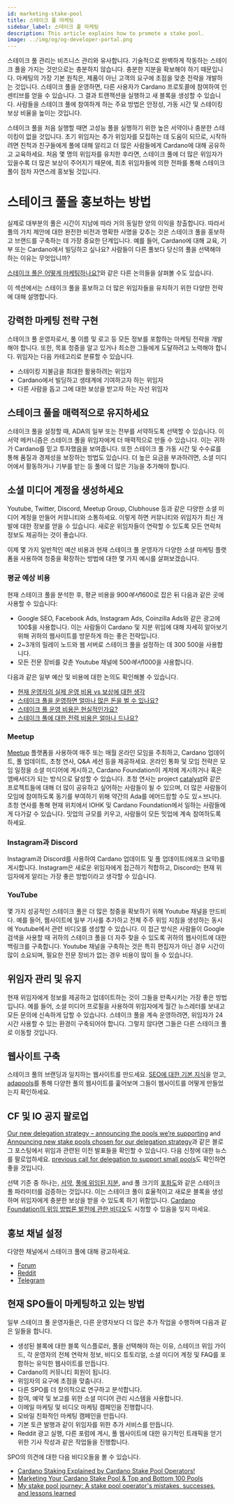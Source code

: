 ```yaml
---
id: marketing-stake-pool
title: 스테이크 풀 마케팅
sidebar_label: 스테이크 풀 마케팅
description: This article explains how to promote a stake pool.
image: ../img/og/og-developer-portal.png
---
```


스테이크 풀 관리는 비즈니스 관리와 유사합니다. 기술적으로 완벽하게 작동하는 스테이크 풀을 가지는 것만으로는 충분하지 않습니다. 충분한 지분을 확보해야 하기 때문입니다. 마케팅의 가장 기본 원칙은, 제품이 아닌 고객의 요구에 초점을 맞춘 전략을 개발하는 것입니다. 스테이크 풀을 운영하면, 다른 사용자가 Cardano 프로토콜에 참여하여 인센티브를 얻을 수 있습니다. 그 결과 트랜잭션을 실행하고 새 블록을 생성할 수 있습니다. 사람들을 스테이크 풀에 참여하게 하는 주요 방법은 안정성, 가동 시간 및 스테이킹 보상 비율을 높이는 것입니다.

스테이크 풀을 처음 실행할 때면 고성능 풀을 실행하기 위한 높은 서약이나 충분한 스테이킹이 없을 것입니다. 초기 위임자는 추가 위임자를 모집하는 데 도움이 되므로, 시작하려면 친척과 친구들에게 풀에 대해 알리고 더 많은 사람들에게 Cardano에 대해 공유하고 교육하세요. 처음 몇 명의 위임자를 유치한 후라면, 스테이크 풀에 더 많은 위임자가 있을수록 더 많은 보상이 주어지기 때문에, 최초 위임자들에 의한 전파를 통해 스테이크 풀이 점차 자연스레 홍보될 것입니다.

# 스테이크 풀을 홍보하는 방법

실제로 대부분의 풀은 시간이 지남에 따라 거의 동일한 양의 이익을 창출합니다. 따라서 풀의 가치 제안에 대한 완전한 비전과 명확한 사명을 갖추는 것은 스테이크 풀을 홍보하고 브랜드를 구축하는 데 가장 중요한 단계입니다. 예를 들어, Cardano에 대해 교육, 기부 또는 Cardano에서 빌딩하고 싶나요? 사람들이 다른 풀보다 당신의 풀을 선택해야 하는 이유는 무엇입니까? 

[스테이크 풀은 어떻게 마케팅하나요?](https://www.reddit.com/r/cardano/comments/m8nq5e/how_do_stake_pools_do_marketing/)와 같은 다른 논의들을 살펴볼 수도 있습니다.

이 섹션에서는 스테이크 풀을 홍보하고 더 많은 위임자들을 유치하기 위한 다양한 전략에 대해 설명합니다.

## 강력한 마케팅 전략 구현

스테이크 풀 운영자로서, 풀 이름 및 로고 등 모든 정보를 포함하는 마케팅 전략을 개발해야 합니다. 또한, 목표 청중을 알고 있거나 최소한 그들에게 도달하려고 노력해야 합니다. 위임자는 다음 카테고리로 분류할 수 있습니다.

* 스테이킹 지불금을 최대한 활용하려는 위임자
* Cardano에서 빌딩하고 생태계에 기여하고자 하는 위임자
* 다른 사람을 돕고 그에 대한 보상을 받고자 하는 자선 위임자

## 스테이크 풀을 매력적으로 유지하세요

스테이크 풀을 설정할 때, ADA의 일부 또는 전부를 서약하도록 선택할 수 있습니다. 이 서약 메커니즘은 스테이크 풀을 위임자에게 더 매력적으로 만들 수 있습니다. 이는 귀하가 Cardano를 믿고 투자했음을 보여줍니다. 또한 스테이크 풀 가동 시간 및 수수료를 통해 품질과 경제성을 보장하는 방법도 있습니다. 더 높은 요금을 부과하려면, 소셜 미디어에서 활동하거나 기부를 받는 등 풀에 더 많은 기능을 추가해야 합니다.

## 소셜 미디어 계정을 생성하세요

Youtube, Twitter, Discord, Meetup Group, Clubhouse 등과 같은 다양한 소셜 미디어 계정을 만들어 커뮤니티와 소통하세요. 이렇게 하면 커뮤니티와 위임자가 최신 개발에 대한 정보를 얻을 수 있습니다. 새로운 위임자들이 연락할 수 있도록 모든 연락처 정보도 제공하는 것이 좋습니다.

이제 몇 가지 일반적인 예산 비용과 현재 스테이크 풀 운영자가 다양한 소셜 마케팅 플랫폼을 사용하여 청중을 확장하는 방법에 대한 몇 가지 예시를 살펴보겠습니다.

### 평균 예상 비용

현재 스테이크 풀을 분석한 후, 평균 비용을 900$에서 1600$로 잡은 뒤 다음과 같은 곳에 사용할 수 있습니다:
* Google SEO, Facebook Ads, Instagram Ads, Coinzilla Ads와 같은 광고에 100$을 사용합니다. 이는 사람들이 Cardano 및 지분 위임에 대해 자세히 알아보기 위해 귀하의 웹사이트를 방문하게 하는 좋은 전략입니다.
* 2~3개의 릴레이 노드와 웹 서버로 스테이크 풀을 설정하는 데 300$~500$을 사용합니다.
* 모든 전문 장비를 갖춘 Youtube 채널에 500$에서 1000$을 사용합니다.

다음과 같은 일부 예산 및 비용에 대한 논의도 확인해볼 수 있습니다.
* [현재 운영자의 실제 운영 비용 vs 보상에 대한 생각](https://forum.cardano.org/t/current-operators-actual-cost-to-operate-vs-actual-returns-thoughts/59158/10)
* [스테이크 풀을 운영하면 얼마나 많은 돈을 벌 수 있나요?](https://cardano.org/stake-pool-operation#faq)
* [스테이크 풀 운영 비용은 현실적인가요?](https://forum.cardano.org/t/realistic-cost-to-operate-stake-pool/40056)
* [스테이크 풀에 대한 전력 비용은 얼마나 드나요?](https://www.reddit.com/r/cardano/comments/jarnh1/how_much_does_it_cost_to_power_a_stake_pool/)

### Meetup

[Meetup](https://www.meetup.com/) 플랫폼을 사용하여 매주 또는 매월 온라인 모임을 주최하고, Cardano 업데이트, 풀 업데이트, 초청 연사, Q&A 세션 등을 제공하세요. 온라인 통화 및 모임 전략은 모임 일정을 소셜 미디어에 게시하고, Cardano Foundation이 계저에 게시하거나 혹은 앰배서더가 되는 방식으로 달성할 수 있습니다. 초청 연사는 project [catalyst](https://forum.cardano.org/t/user-guide-ways-to-participate-in-project-catalyst/49405)와 같은 프로젝트들에 대해 더 많이 공유하고 싶어하는 사람들이 될 수 있으며, 더 많은 사람들이 모임에 참여하도록 동기를 부여하기 위해 약간의 Ada를 에어드랍할 수도 있ㅅ브니다. 초청 연사를 통해 현재 위치에서 IOHK 및 Cardano Foundation에서 일하는 사람들에게 다가갈 수 있습니다. 밋업의 규모를 키우고, 사람들이 모든 밋업에 계속 참여하도록 하세요.

### Instagram과 Discord

Instagram과 Discord를 사용하여 Cardano 업데이트 및 풀 업데이트(에포크 요약)를 게시합니다. Instagram은 새로운 위임자에게 접근하기 적합하고, Discord는 현재 위임자에게 알리는 가장 좋은 방법이라고 생각할 수 있습니다.

### YouTube

몇 가지 성공적인 스테이크 풀은 더 많은 청중을 확보하기 위해 Youtube 채널을 만드비다. 예를 들어, 웹사이트에 일부 기사를 추가하고 전체 주주 위임 지침을 생성하는 동시에 Youtube에서 관련 비디오를 생성할 수 있습니다. 이 접근 방식은 사람들이 Google 검색을 사용할 때 귀하의 스테이크 풀을 더 자주 찾을 수 있도록 귀하의 웹사이트에 대한 백링크를 구축합니다. Youtube 채널을 구축하는 것은 특히 편집자가 아닌 경우 시간이 많이 소요되며, 필요한 전문 장비가 없는 경우 비용이 많이 들 수 있습니다.

## 위임자 관리 및 유지

현재 위임자에게 정보를 제공하고 업데이트하는 것이 그들을 만족시키는 가장 좋은 방법입니다. 예를 들어, 소셜 미디어 프로필을 사용하여 위임자에게 월간 뉴스레터를 보내고 모든 문의에 신속하게 답할 수 있습니다. 스테이크 풀을 계속 운영하려면, 위임자가 24시간 사용할 수 있는 환경이 구축되어야 합니다. 그렇지 않다면 그들은 다른 스테이크 풀로 이동할 것입니다.

## 웹사이트 구축

스테이크 풀의 브랜딩과 일치하는 웹사이트를 만드세요. [SEO에 대한 기본 지식](https://developers.google.com/search/docs/beginner/seo-starter-guide)을 얻고, [adapools](https://adapools.org/)를 통해 다양한 풀의 웹사이트를 훑어보며 그들이 웹사이트를 어떻게 만들었는지 확인하세요.

## CF 및 IO 공지 팔로업

[Our new delegation strategy – announcing the pools we’re supporting](https://iohk.io/en/blog/posts/2021/01/22/our-new-delegation-strategy-announcing-the-pools-we-are-supporting/) and [Announcing new stake pools chosen for our delegation strategy](https://iohk.io/en/blog/posts/2021/05/14/announcing-new-stake-pools-chosen-for-our-delegation-strategy/)과 같은 블로그 포스팅에서 위임과 관련된 이전 발표들을 확인할 수 있습니다. 다음 신청에 대한 뉴스를 팔로업하세요. [previous call for delegation to support small pools](https://forum.cardano.org/t/iohk-new-call-for-delegation-to-support-small-pools/56589)도 확인하면 좋을 것입니다.

선택 기준 중 하나는, [서약](https://docs.cardano.org/core-concepts/pledging-and-delegation-options), [풀에 위임된 지분](https://docs.cardano.org/core-concepts/delegation), and 풀 크기의 [포화도](https://docs.cardano.org/glossary/#saturation)와 같은 스테이크 풀 파라미터를 검증하는 것입니다. 이는 스테이크 풀이 효율적이고 새로운 블록을 생성하며 위임자에게 충분한 보상을 받을 수 있도록 하기 위함입니다.
[Cardano Foundation의 위임 방법론 발전에 관한 비디오](https://www.youtube.com/watch?v=lq2sXYVDlX8)도 시청할 수 있음을 잊지 마세요.

## 홍보 채널 설정

다양한 채널에서 스테이크 풀에 대해 광고하세요.
* [Forum](https://forum.cardano.org/c/staking-delegation/stake-pool-introductions/118)
* [Reddit](https://www.reddit.com/r/CardanoStakePools/)
* [Telegram](https://t.me/adastakepools)

## 현재 SPO들이 마케팅하고 있는 방법

일부 스테이크 풀 운영자들은, 다른 운영자보다 더 많은 추가 작업을 수행하며 다음과 같은 일들을 합니다.
* 생성된 블록에 대한 블록 익스플로러, 풀을 선택해야 하는 이유, 스테이크 위임 가이드, 각 운영자의 전체 연락처 정보, 비디오 튜토리얼, 소셜 미디어 계정 및 FAQ를 포함하는 유익한 웹사이트를 만듭니다.
* Cardano의 커뮤니티 회원이 됩니다.
* 위임자의 요구에 초점을 맞춥니다.
* 다른 SPO를 더 창의적으로 연구하고 분석합니다.
* 참여, 예약 및 보고를 위한 소셜 미디어 관리 시스템을 사용합니다.
* 이메일 마케팅 및 비디오 마케팅 캠페인을 진행합니다.
* 모바일 친화적인 마케팅 캠페인을 만듭니다.
* 기본 토큰 발행과 같이 위임자를 위한 추가 서비스를 만듭니다.
* Reddit 광고 실행, 다른 포럼에 게시, 풀 웹사이트에 대한 유기적인 트래픽을 얻기 위한 기사 작성과 같은 작업들을 진행합니다.

SPO의 의견에 대한 다음 비디오들을 볼 수 있습니다.
* [Cardano Staking Explained by Cardano Stake Pool Operators!](https://www.youtube.com/watch?v=doe_XSkpMMw)
* [Marketing Your Cardano Stake Pool & Top and Bottom 100 Pools](https://www.youtube.com/watch?v=s7xSy89czeQ)
* [My stake pool journey: A stake pool operator's mistakes, successes, and lessons learned](https://www.youtube.com/watch?v=V2x--vx5H88)
